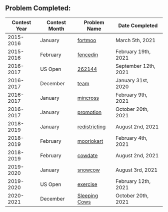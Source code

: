 ## Problem Completed:
| Contest Year  | Contest Month | Problem Name| Date Completed|
| ------------- | ------------- | ------------|----------|
| 2015-2016 | January | [fortmoo](http://www.usaco.org/index.php?page=viewproblem2&cpid=600) | March 5th, 2021 |
| 2015-2016 | February | [fencedin](http://usaco.org/index.php?page=viewproblem2&cpid=625) | February 19th, 2021|
| 2016-2017 | US Open | [262144](http://www.usaco.org/index.php?page=viewproblem2&cpid=648) | September 12th, 2021 |
| 2016-2017 | December | [team](http://www.usaco.org/index.php?page=viewproblem2&cpid=673) | January 31st, 2020 |
| 2016-2017 | January | [mincross](http://usaco.org/index.php?page=viewproblem2&cpid=720) | February 9th, 2021 |
| 2016-2017 | January | [promotion](http://www.usaco.org/index.php?page=viewproblem2&cpid=696) | October 20th, 2021 |
| 2018-2019 | January | [redistricting](http://www.usaco.org/index.php?page=viewproblem2&cpid=900) | August 2nd, 2021 |
| 2018-2019 | February  | [mooriokart](http://www.usaco.org/index.php?page=viewproblem2&cpid=925) | February 4th, 2021 |
| 2018-2019 | February  | [cowdate](http://www.usaco.org/index.php?page=viewproblem2&cpid=924) | August 2nd, 2021 |
| 2019-2020 | January | [snowcow](http://www.usaco.org/index.php?page=viewproblem2&cpid=973) | August 3rd, 2021 |
| 2019-2020 | US Open | [exercise](http://usaco.org/index.php?page=viewproblem2&cpid=1045) | February 12th, 2021 |
| 2020-2021 | December | [Sleeping Cows](http://www.usaco.org/index.php?page=viewproblem2&cpid=1068) | October 20th, 2021 |
